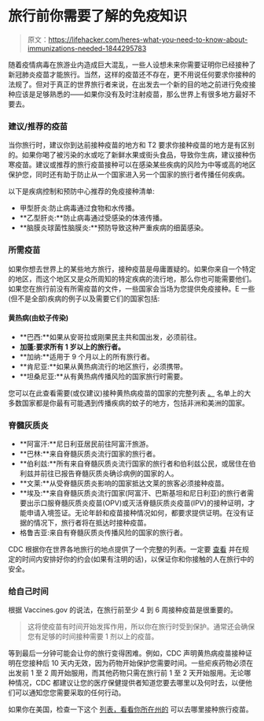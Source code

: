 # 旅行前你需要了解的免疫知识

> 原文：<https://lifehacker.com/heres-what-you-need-to-know-about-immunizations-needed-1844295783>

随着疫情病毒在旅游业内造成巨大混乱，一些人设想未来你需要证明你已经接种了新冠肺炎疫苗才能旅行。当然，这样的疫苗还不存在，更不用说任何要求你接种的法规了。但对于真正的世界旅行者来说，在出发去一个新的目的地之前进行免疫接种应该是足够熟悉的——如果你没有及时注射疫苗，那么世界上有很多地方最好不要去。



### 建议/推荐的疫苗

当你旅行时，建议你到达前接种疫苗的地方和 T2 要求你接种疫苗的地方是有区别的。如果你喝了被污染的水或吃了新鲜水果或街头食品，导致你生病，建议接种伤寒疫苗。建议或推荐的旅行疫苗接种可以在感染某些疾病的风险为中等或高的地区保护您，同时还有助于防止从一个国家进入另一个国家的旅行者传播任何疾病。

以下是疾病控制和预防中心推荐的免疫接种清单:

*   甲型肝炎:防止病毒通过食物和水传播。
*   **乙型肝炎:**防止病毒通过受感染的体液传播。
*   **脑膜炎球菌性脑膜炎:**预防导致这种严重疾病的细菌感染。

### 所需疫苗

如果你想去世界上的某些地方旅行，接种疫苗是毋庸置疑的。如果你来自一个特定的地区，而这个地区又是众所周知的特定疾病的流行地，那么你也可能需要他们。如果您在旅行前没有所需疫苗的文件，一些国家会当场为您提供免疫接种。E 一些(但不是全部)疾病的例子以及需要它们的国家包括:

#### 黄热病(由蚊子传染)

*   **巴西:**如果从安哥拉或刚果民主共和国出发，必须前往。
*   **加蓬:**要求所有 1 岁以上的旅行者**。**
*   **加纳:**适用于 9 个月以上的所有旅行者。
*   **肯尼亚:**如果从黄热病流行的地区旅行，必须携带。
*   **坦桑尼亚:**从有黄热病传播风险的国家旅行时需要。

您可以在此查看需要(或仅建议)接种黄热病疫苗的国家的完整列表 [。](https://www.passporthealthglobal.com/en-gb/vaccinations/yellow-fever/#risk) 名单上的大多数国家都是你最有可能遇到传播疾病的蚊子的地方，包括非洲和美洲的国家。

### 脊髓灰质炎

*   **阿富汗:**尼日利亚居民前往阿富汗旅游。
*   **巴林:**来自脊髓灰质炎流行国家的旅行者。
*   **伯利兹:**所有来自脊髓灰质炎流行国家的旅行者和伯利兹公民，或居住在伯利兹并前往已报告脊髓灰质炎确诊病例的国家的人。
*   **文莱:**从受脊髓灰质炎影响的国家抵达文莱的旅客必须接种疫苗。
*   **埃及:**来自脊髓灰质炎流行国家(阿富汗、巴斯基坦和尼日利亚)的旅行者需要出示口服脊髓灰质炎疫苗(OPV)或灭活脊髓灰质炎疫苗(IPV)的接种证明，才能申请入境签证。无论年龄和疫苗接种情况如何，都要求提供证明。在没有证据的情况下，旅行者将在抵达时接种疫苗。
*   格鲁吉亚:来自有脊髓灰质炎传播风险的国家的旅行者。

CDC 根据你在世界各地旅行的地点提供了一个完整的列表。一定要 [查看](https://wwwnc.cdc.gov/travel/destinations/list/) 并在规定的时间内安排好你的约会(如果有注明的话)，以保证你和你接触的人在旅行中的安全。

### 给自己时间

根据 Vaccines.gov 的说法，在旅行前至少 4 到 6 周接种疫苗是很重要的。

> 这将使疫苗有时间开始发挥作用，所以你在旅行时受到保护。通常还会确保您有足够的时间接种需要 1 剂以上的疫苗。

等到最后一分钟可能会让你的旅行变得困难。例如，CDC 声明黄热病疫苗接种证明在您接种后 10 天内无效，因为药物开始保护您需要时间。一些疟疾药物必须在出发前 1 至 2 周开始服用，而其他药物只需在旅行前 1 至 2 天开始服用。无论哪种情况，CDC 都建议让您的医疗保健提供者知道您要去哪里以及何时去，以便他们可以通知您您需要采取的任何行动。

如果你在美国，检查一下这个 [列表，看看你所在州的](https://www.vaccines.gov/get-vaccinated/where) 可以去哪里接种旅行疫苗。
